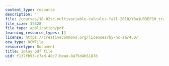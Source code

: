 ```yaml
---
content_type: resource
description: ''
file: /courses/18-02sc-multivariable-calculus-fall-2010/YBajUR3EFSM_transcript.pdf
file_size: 35528
file_type: application/pdf
learning_resource_types: []
license: https://creativecommons.org/licenses/by-nc-sa/4.0/
ocw_type: OCWFile
resourcetype: Document
title: 3play pdf file
uid: f137fb93-c7ad-48c7-beae-8a75d4b5187d
---
```


